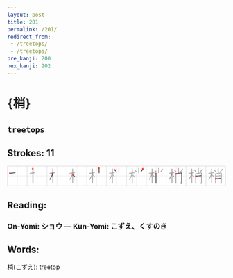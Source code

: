 ```yaml
---
layout: post
title: 201
permalink: /201/
redirect_from:
 - /treetops/
 - /treetops/
pre_kanji: 200
nex_kanji: 202
---
```


# {梢}

## `treetops`

## Strokes: 11

<div class="stroke"><img src="../images/E6A2A2.png" /></div>

## Reading:

### On-Yomi: ショウ &mdash; Kun-Yomi: こずえ、くすのき

## Words:

梢(こずえ): treetop
